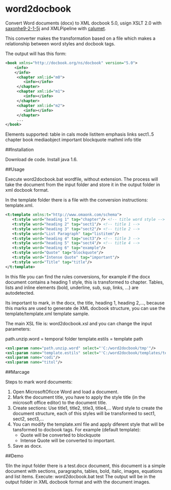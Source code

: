 word2docbook
============

Convert Word documents (docx) to XML docbook 5.0, usign XSLT 2.0 with [saxonhe9-2-1-5j](http://saxon.sourceforge.net/) and XMLPipeline with [calumet](https://community.emc.com/docs/DOC-4242).

This converter makes the transformation based on a file which makes a relationship between word styles and docbook tags.

The output will has this form:
```xml
<book xmlns="http://docbook.org/ns/docbook" version="5.0">
    <info>
    </info>
     <chapter xml:id="m0">
        <info></info>
     </chapter>
     <chapter xml:id="m1">
        <info></info>
     </chapter>
     <chapter xml:id="m2">
        <info></info>
     </chapter>
     ...
</book>
```

Elements supported:
 table in cals mode
 listitem
 emphasis
 links
 sect1..5
 chapter
 book
 mediaobject
 important
 blockquote
 mathml
 info
 title

 ##Installation

Download de code.
Install java 1.6.

##Usage

Execute word2docbook.bat wordfile, without extension.
The process will take the document from the input folder and store it in the output folder in xml docbook format.

In the template folder there is a file with the conversion instructions: template.xml.

```xml
<t:template xmlns:t="http://www.omaonk.com/schema">
   <t:style word="heading 1" tag="chapter"/> <!-- title word style -->
   <t:style word="heading 2" tag="sect1"/> <!-- title 1 -->
   <t:style word="heading 3" tag="sect2"/> <!-- title 2 -->
   <t:style word="List Paragraph" tag="listitem"/>
   <t:style word="heading 4" tag="sect3"/> <!-- title 3 -->
   <t:style word="heading 5" tag="sect4"/> <!-- title 4 -->
   <t:style word="heading 6" tag="example"/>
   <t:style word="Quote" tag="blockquote"/>
   <t:style word="Intense Quote" tag="important"/>
   <t:style word="Title" tag="title"/>
</t:template>
```
In this file you can find the rules conversions, for example if the docx document contains a heading 1 style, this is transformed to chapter. Tables, lists and inline elements (bold, underline, sub, sup, links, ...) are autodetected.

Its important to mark, in the docx, the title, heading 1, heading 2,..., because this marks are used to generate de XML docbook structure, you can use the template/template.xml template sample.

The main XSL file is: word2docbook.xsl and you can change the input parameters:

path.unzip.word = temporal folder
template.estils = template path

```xml
<xsl:param name="path.unzip.word" select="'C:/word2docbook/tmp'"/>
<xsl:param name="template.estils" select="'C:/word2docbook/templates/template.xml'"/>
<xsl:param name="codi"/>
<xsl:param name="titol"/>
```
##Marcage

Steps to mark word documents:
1) Open MicrosoftOficce Word and load a document.
1) Mark the document title, you have to apply the style title (in the microsoft office editor) to the document title.
2) Create sections:
  Use title1, title2, title3, title4,... Word style to create the document structure, each of this styles will be transformed to sect1, sect2, sect3,...
3) You can modify the template.xml file and apply diferent style that will be tansformed to docbook tags. For example (default template):
    - Quote will be converted to blockquote
    - Intense Quote will be converted to important.
4) Save as docx.


##Demo

1)In the input folder there is a test.docx document, this document is a simple document with sections, paragraphs, tables, bold, italic, images, equations and list items.
Execute: word2docbook.bat test
The output will be in the output folder in XML docbook format and with the document images.
